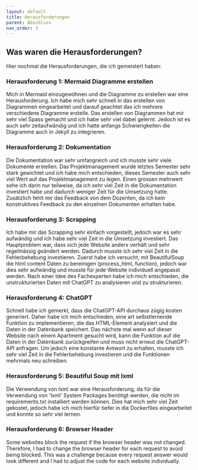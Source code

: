```yaml
---
layout: default
title: Herausforderungen
parent: Abschluss
nav_order: 3
---
```


## Was waren die Herausforderungen?

Hier nochmal die Herausforderungen, die ich gemeistert haben:

### Herausforderung 1: Mermaid Diagramme erstellen

Mich in Mermaid einzugewöhnen und die Diagramme zu erstellen war eine Herausforderung.
Ich habe mich sehr schnell in das erstellen von Diagrammen eingearbeitet und darauf geachtet das ich mehrere verschiedene Diagramme erstelle.
Das erstellen von Diagrammen hat mir sehr viel Spass gemacht und ich habe sehr viel dabei gelernt.
Jedoch ist es auch sehr zeitaufwändig und ich hatte anfangs Schwierigkeiten die Diagramme auch in Jekyll zu integrieren.

### Herausforderung 2: Dokumentation

Die Dokumentation war sehr umfangreich und ich musste sehr viele Dokumente erstellen.
Das Projektmanagement wurde letztes Semester sehr stark gewichtet und ich habe mich entschieden, dieses Semester auch sehr viel Wert auf das Projektmanagement zu legen.
Einen grossen mehrwert sehe ich darin nur teilweise, da ich sehr viel Zeit in die Dokumentation investiert habe und dadurch weniger Zeit für die Umsetzung hatte.
Zusätzlich fehlt mir das Feedback von dem Dozenten, da ich kein konstruktives Feedback zu den einzelnen Dokumenten erhalten habe.

### Herausforderung 3: Scrapping

Ich habe mir das Scrapping sehr einfach vorgestellt, jedoch war es sehr aufwändig und ich habe sehr viel Zeit in die Umsetzung investiert.
Das Hauptproblem war, dass sich jede Website anders verhält und sehr regelmässig geändert werden. Dadurch musste ich sehr viel Zeit in die Fehlerbehebung investieren.
Zuerst habe ich versucht, mit BeautifulSoup die html content Daten zu bereinigen (process_html, function), jedoch war dies sehr aufwändig und musste für jede Website individuell angepasst werden.
Nach einer Idee des Fachexperten habe ich mich entschieden, die unstrukturierten Daten mit ChatGPT zu analysieren und zu strukturieren.

### Herausforderung 4: ChatGPT

Schnell habe ich gemerkt, dass die ChatGPT-API durchaus zügig kosten generiert.
Daher habe ich mich entschieden, eine art selbstlernende Funktion zu implementieren, die das HTML-Element analysiert und die Daten in der Datenbank speichert.
Das nächste mal wenn auf dieser Website nach einem Apartment gesucht wird, kann die Funktion auf die Daten in der Datenbank zurückgreifen und muss nicht erneut die ChatGPT-API anfragen.
Um jedoch eine konstante Antwort zu erhalten, musste ich sehr viel Zeit in die Fehlerbehebung investieren und die Funktionen mehrmals neu schreiben.

### Herausforderung 5: Beautiful Soup mit lxml

Die Verwendung von lxml war eine Herausforderung, da für die Verwendung von 'lxml' System Packages benötigt werden, die nicht im requirements.txt installiert werden können.
Dies hat mich sehr viel Zeit gekostet, jedoch habe ich mich hierfür tiefer in die Dockerfiles eingearbeitet und konnte so sehr viel lernen.

### Herausforderung 6: Browser Header

Some websites block the request if the browser header was not changed. Therefore, I had to change the browser header for each request to avoid being blocked.
This was a challenge because every request answer would look different and I had to adjust the code for each website individually.